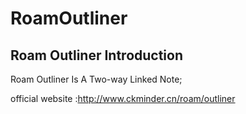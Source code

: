 # RoamOutliner

## Roam Outliner Introduction

Roam Outliner Is A Two-way Linked Note;

official website :http://www.ckminder.cn/roam/outliner
